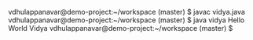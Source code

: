 vdhulappanavar@demo-project:~/workspace (master) $ javac vidya.java
vdhulappanavar@demo-project:~/workspace (master) $ java vidya
Hello World Vidya
vdhulappanavar@demo-project:~/workspace (master) $